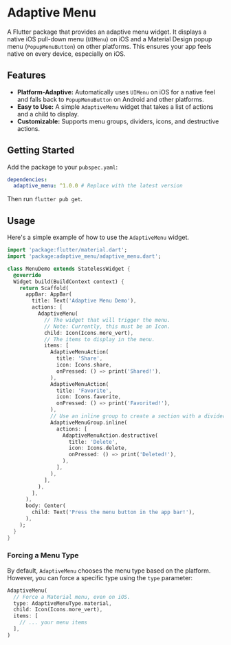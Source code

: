 # Adaptive Menu

A Flutter package that provides an adaptive menu widget. It displays a native iOS pull-down menu (`UIMenu`) on iOS and a Material Design popup menu (`PopupMenuButton`) on other platforms. This ensures your app feels native on every device, especially on iOS.

## Features

- **Platform-Adaptive:** Automatically uses `UIMenu` on iOS for a native feel and falls back to `PopupMenuButton` on Android and other platforms.
- **Easy to Use:** A simple `AdaptiveMenu` widget that takes a list of actions and a child to display.
- **Customizable:** Supports menu groups, dividers, icons, and destructive actions.

## Getting Started

Add the package to your `pubspec.yaml`:

```yaml
dependencies:
  adaptive_menu: ^1.0.0 # Replace with the latest version
```

Then run `flutter pub get`.

## Usage

Here's a simple example of how to use the `AdaptiveMenu` widget.

```dart
import 'package:flutter/material.dart';
import 'package:adaptive_menu/adaptive_menu.dart';

class MenuDemo extends StatelessWidget {
  @override
  Widget build(BuildContext context) {
    return Scaffold(
      appBar: AppBar(
        title: Text('Adaptive Menu Demo'),
        actions: [
          AdaptiveMenu(
            // The widget that will trigger the menu.
            // Note: Currently, this must be an Icon.
            child: Icon(Icons.more_vert),
            // The items to display in the menu.
            items: [
              AdaptiveMenuAction(
                title: 'Share',
                icon: Icons.share,
                onPressed: () => print('Shared!'),
              ),
              AdaptiveMenuAction(
                title: 'Favorite',
                icon: Icons.favorite,
                onPressed: () => print('Favorited!'),
              ),
              // Use an inline group to create a section with a divider.
              AdaptiveMenuGroup.inline(
                actions: [
                  AdaptiveMenuAction.destructive(
                    title: 'Delete',
                    icon: Icons.delete,
                    onPressed: () => print('Deleted!'),
                  ),
                ],
              ),
            ],
          ),
        ],
      ),
      body: Center(
        child: Text('Press the menu button in the app bar!'),
      ),
    );
  }
}
```

### Forcing a Menu Type

By default, `AdaptiveMenu` chooses the menu type based on the platform. However, you can force a specific type using the `type` parameter:

```dart
AdaptiveMenu(
  // Force a Material menu, even on iOS.
  type: AdaptiveMenuType.material,
  child: Icon(Icons.more_vert),
  items: [
    // ... your menu items
  ],
)
```

